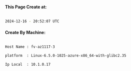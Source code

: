 
   
#### This Page Create at:

```bash

2024-12-16 - 20:52:07 UTC

```

#### Create By Machine:

```bash

Host Name : fv-az1117-3

platform  : Linux-6.5.0-1025-azure-x86_64-with-glibc2.35

Ip Local  : 10.1.0.17

```

